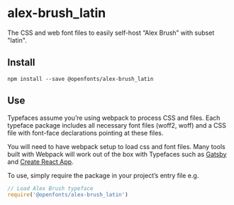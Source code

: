 
# alex-brush_latin

The CSS and web font files to easily self-host “Alex Brush” with subset "latin".

## Install

`npm install --save @openfonts/alex-brush_latin`

## Use

Typefaces assume you’re using webpack to process CSS and files. Each typeface
package includes all necessary font files (woff2, woff) and a CSS file with
font-face declarations pointing at these files.

You will need to have webpack setup to load css and font files. Many tools built
with Webpack will work out of the box with Typefaces such as [Gatsby](https://github.com/gatsbyjs/gatsby)
and [Create React App](https://github.com/facebookincubator/create-react-app).

To use, simply require the package in your project’s entry file e.g.

```javascript
// Load Alex Brush typeface
require('@openfonts/alex-brush_latin')
```
